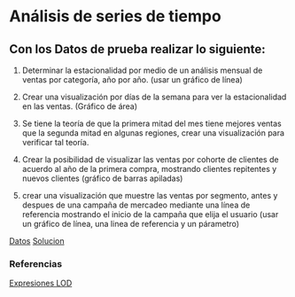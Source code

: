 # Análisis de series de tiempo



## Con los Datos de prueba realizar lo siguiente:


1. Determinar la estacionalidad por medio de un análisis mensual de ventas por categoría, año por año. (usar un gráfico de línea)

2. Crear una visualización por días de la semana para ver la estacionalidad en las ventas. (Gráfico de área)

3. Se tiene la teoría de que la primera mitad del mes tiene mejores ventas que la segunda mitad en algunas regiones, crear una visualización para verificar tal teoría.

4. Crear la posibilidad de visualizar las ventas por cohorte de clientes de acuerdo al año de la primera compra, mostrando clientes repitentes y nuevos clientes (gráfico de barras apiladas)

5. crear una visualización que muestre las ventas por segmento, antes y despues de una campaña de mercadeo mediante una línea de referencia mostrando el inicio de la campaña que elija el usuario (usar un gráfico de línea, una linea de referencia y un párametro)


[Datos](Datos.xlsx)
[Solucion](http://srvleobi.leonisa.com:8000/#/workbooks/)

### Referencias

[Expresiones LOD](https://www.tableau.com/es-es/about/blog/LOD-expressions)
